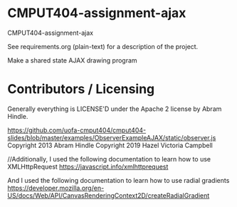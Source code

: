 CMPUT404-assignment-ajax
==============================

CMPUT404-assignment-ajax

See requirements.org (plain-text) for a description of the project.

Make a shared state AJAX drawing program

Contributors / Licensing
========================

Generally everything is LICENSE'D under the Apache 2 license by Abram Hindle.


https://github.com/uofa-cmput404/cmput404-slides/blob/master/examples/ObserverExampleAJAX/static/observer.js
Copyright 2013 Abram Hindle
Copyright 2019 Hazel Victoria Campbell

//Additionally, I used the following documentation to learn how to use XMLHttpRequest 
https://javascript.info/xmlhttprequest

And I used the following documentation to learn how to use radial gradients https://developer.mozilla.org/en-US/docs/Web/API/CanvasRenderingContext2D/createRadialGradient
